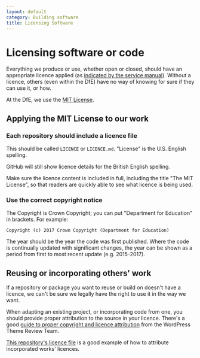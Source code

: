 ```yaml
---
layout: default
category: Building software
title: Licensing Software
---
```


# Licensing software or code

Everything we produce or use, whether open or closed, should have an
appropriate licence applied (as [indicated by the service
manual][service manual licencing]). Without a licence, others (even
within the DfE) have no way of knowing for sure if they can use it, or
how.

At the DfE, we use the [MIT License](https://opensource.org/licenses/MIT).

[service manual licencing]: https://www.gov.uk/service-manual/technology/making-source-code-open-and-reusable#licensing-your-code

## Applying the MIT License to our work

### Each repository should include a licence file

This should be called `LICENCE` or `LICENCE.md`. "License" is the U.S.
English spelling.

GitHub will still show licence details for the British English spelling.

Make sure the licence content is included in full, including the title
"The MIT License", so that readers are quickly able to see what licence
is being used.

### Use the correct copyright notice

The Copyright is Crown Copyright; you can put "Department for Education" in
brackets. For example:

```
Copyright (c) 2017 Crown Copyright (Department for Education)
```

The year should be the year the code was first published. Where the
code is continually updated with significant changes, the year can be
shown as a period from first to most recent update (e.g. 2015-2017).


## Reusing or incorporating others' work

If a repository or package you want to reuse or build on doesn't have a
licence, we can't be sure we legally have the right to use it in the
way we want.

When adapting an existing project, or incorporating code from one, you
should provide proper attribution to the source in your licence.
There's a good [guide to proper copyright and licence
attribution](https://make.wordpress.org/themes/2014/07/08/proper-copyrightlicense-attribution-for-themes/)
from the WordPress Theme Review Team.

[This repository's licence file](https://github.com/ministryofjustice/technical-guidance/blob/master/LICENCE)
is a good example of how to attribute incorporated works' licences.
